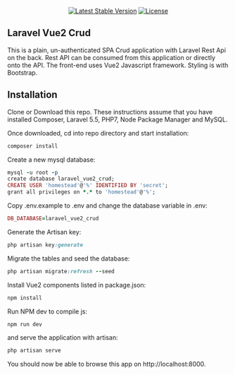 <p align="center">
<a href="https://packagist.org/packages/laravel/framework"><img src="https://poser.pugx.org/laravel/framework/v/stable.svg" alt="Latest Stable Version"></a>
<a href="https://packagist.org/packages/laravel/framework"><img src="https://poser.pugx.org/laravel/framework/license.svg" alt="License"></a>
</p>

## Laravel Vue2 Crud
This is a plain, un-authenticated SPA Crud application with Laravel Rest Api on the back. Rest API can be consumed from this application or directly onto the API. The front-end uses Vue2 Javascript framework. Styling is with Bootstrap.

## Installation
Clone or Download this repo. These instructions assume that you have installed Composer, Laravel 5.5, PHP7, Node Package Manager and MySQL.

Once downloaded, cd into repo directory and start installation:

````ruby
composer install 
````

Create a new mysql database:
````ruby
mysql -u root -p
create database laravel_vue2_crud;
CREATE USER 'homestead'@'%' IDENTIFIED BY 'secret';
grant all privileges on *.* to 'homestead'@'%';
````

Copy .env.example to .env and change the database variable in .env:
````ruby
DB_DATABASE=laravel_vue2_crud
````

Generate the Artisan key:
````ruby
php artisan key:generate
````

Migrate the tables and seed the database:
````ruby
php artisan migrate:refresh --seed
````

Install Vue2 components listed in package.json:
````ruby
npm install
````

Run NPM dev to compile js:
````ruby
npm run dev
````

and serve the application with artisan:
````ruby
php artisan serve
````

You should now be able to browse this app on http://localhost:8000. 
